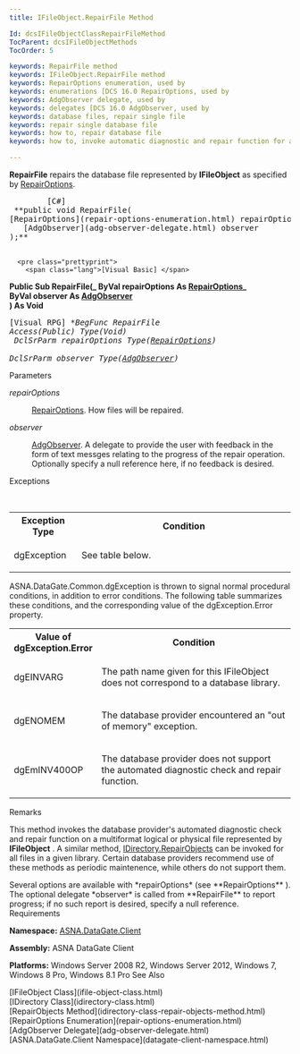```yaml
---
title: IFileObject.RepairFile Method

Id: dcsIFileObjectClassRepairFileMethod
TocParent: dcsIFileObjectMethods
TocOrder: 5

keywords: RepairFile method
keywords: IFileObject.RepairFile method
keywords: RepairOptions enumeration, used by
keywords: enumerations [DCS 16.0 RepairOptions, used by
keywords: AdgObserver delegate, used by
keywords: delegates [DCS 16.0 AdgObserver, used by
keywords: database files, repair single file
keywords: repair single database file
keywords: how to, repair database file
keywords: how to, invoke automatic diagnostic and repair function for a file

---
```


**RepairFile** repairs the database file represented by **IFileObject** as specified by [RepairOptions](repair-options-enumeration.html).
<pre class="prettyprint">
        <span class="lang">[C#]</span>
 **public void RepairFile(<br />[RepairOptions](repair-options-enumeration.html) repairOptions,
   [AdgObserver](adg-observer-delegate.html) observer
);** 
      </pre>
      <pre class="prettyprint">
        <span class="lang">[Visual Basic] </span>
 **Public Sub RepairFile(_
   ByVal repairOptions As [RepairOptions](repair-options-enumeration.html)_<br />   ByVal observer As [AdgObserver](adg-observer-delegate.html)<br /> ) As Void** 
      </pre>
      <pre class="prettyprint">
        <span class="lang">[Visual RPG]</span>
 **BegFunc RepairFile Access(*Public) Type(Void)<br />   DclSrParm repairOptions Type([RepairOptions](repair-options-enumeration.html))<br />   DclSrParm observer Type([AdgObserver](adg-observer-delegate.html))** 
      </pre>

Parameters

<dl>
        <dt />
</dl>

*repairOptions* 
<dl>
        <dd>

[RepairOptions](repair-options-enumeration.html). How files will be repaired.
</dd>
        <dt />
</dl>

*observer* 
<dl>
        <dd>

[AdgObserver](adg-observer-delegate.html). A delegate to provide the user with feedback in the form of text messges relating to the progress of the repair operation. Optionally specify a null reference here, if no feedback is desired.
</dd>
</dl>

Exceptions

<br />

<table class="dtTABLE" id="table2" style="border-spacing: 0px; x-cell-content-align: Top" cellspacing="0" x-use-null-cells="x-use-null-cells">
          <colgroup span="1">
            <col span="1" style="WIDTH: 22.18%; font-weigth: bold" />
            <col span="1" style="WIDTH: 70%" />
          </colgroup>
          <tr>
            <th colspan="1" rowspan="1">
							Exception Type
						</th>
            <th colspan="1" rowspan="1">
							Condition
						</th>
          </tr>
          <tr>
            <td colspan="1" rowspan="1">

dgException 
</td>
            <td colspan="1" rowspan="1">

See table below. 
</td>
          </tr>
</table>

ASNA.DataGate.Common.dgException is thrown to signal normal procedural conditions, in addition to error conditions. The following table summarizes these conditions, and the corresponding value of the dgException.Error property.
<br />

<table class="dtTABLE" id="table3" style="border-spacing: 0px; x-cell-content-align: Top" cellspacing="0" x-use-null-cells="x-use-null-cells">
          <colgroup span="1">
            <col span="1" style="FONT-WEIGHT: bold; WIDTH: 20%" />
            <col span="1" style="WIDTH: 70%" />
          </colgroup>
          <tr>
            <th colspan="1" rowspan="1">
							Value of dgException.Error
						</th>
            <th colspan="1" rowspan="1">
							Condition
						</th>
          </tr>
          <tr>
            <td colspan="1" rowspan="1">

dgEINVARG 
</td>
            <td colspan="1" rowspan="1">

The path name given for this IFileObject does not correspond to a database library. 
</td>
          </tr>
          <tr>
            <td colspan="1" rowspan="1">

dgENOMEM 
</td>
            <td colspan="1" rowspan="1">

The database provider encountered an "out of memory" exception. 
</td>
          </tr>
          <tr>
            <td colspan="1" rowspan="1">

dgEmINV400OP
</td>
            <td colspan="1" rowspan="1">

The database provider does not support the automated diagnostic check and repair function.
</td>
          </tr>
</table>

Remarks

This method invokes the database provider's automated diagnostic check and repair function on a multiformat logical or physical file represented by **IFileObject** . A similar method, [IDirectory.RepairObjects](idirectory-class-repair-objects-method.html) can be invoked for all files in a given library. Certain database providers recommend use of these methods as periodic maintenence, while others do not support them.

<p>Several options are available with *repairOptions* (see **RepairOptions** ). The optional delegate *observer* is called from **RepairFile** to report progress; if no such report is desired, specify a null reference.
Requirements

<span> **Namespace:** [ASNA.DataGate.Client](datagate-client-namespace.html) </span> 

<span> **Assembly:** ASNA DataGate Client</span> 

<span> **Platforms:** Windows Server 2008 R2, Windows Server 2012, Windows 7, Windows 8 Pro, Windows 8.1 Pro</span>
See Also

<dl />
      [IFileObject Class](ifile-object-class.html)
      <br />
      [IDirectory Class](idirectory-class.html)
      <br />
      [RepairObjects Method](idirectory-class-repair-objects-method.html)
      <br />
      [RepairOptions Enumeration](repair-options-enumeration.html)
      <br />
      [AdgObserver Delegate](adg-observer-delegate.html)
      <br />
      [ASNA.DataGate.Client Namespace](datagate-client-namespace.html)

